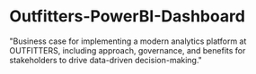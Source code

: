 # Outfitters-PowerBI-Dashboard
"Business case for implementing a modern analytics platform at OUTFITTERS, including approach, governance, and benefits for stakeholders to drive data-driven decision-making."
